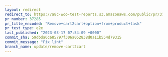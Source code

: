 ```yaml
---
layout: redirect
redirect_to: https://a8c-woo-test-reports.s3.amazonaws.com/public/pr/37285/e2e/index.html
pr_number: 37285
pr_title_encoded: "Remove+cart2cart+option+from+product+task"
pr_test_type: e2e
last_published: "2023-03-17 07:54:09 +0000"
commit_sha: 59dbda6c685797f306a052838d0a11b554d79315
commit_message: "Fix lint"
branch_name: update/remove-cart2cart
---
```

